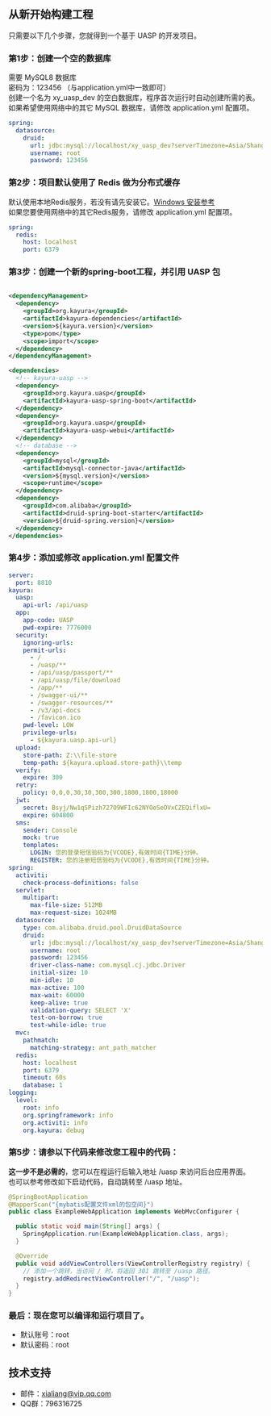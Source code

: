 ## 从新开始构建工程

只需要以下几个步骤，您就得到一个基于 UASP 的开发项目。

### 第1步：创建一个空的数据库

需要 MySQL8 数据库  
密码为：123456 （与application.yml中一致即可）  
创建一个名为 xy_uasp_dev 的空白数据库，程序首次运行时自动创建所需的表。  
如果希望使用网络中的其它 MySQL 数据库，请修改 application.yml 配置项。

```yaml
spring:
  datasource:
    druid:
      url: jdbc:mysql://localhost/xy_uasp_dev?serverTimezone=Asia/Shanghai&characterEncoding=utf-8&useSSL=false&nullCatalogMeansCurrent=true
      username: root
      password: 123456
```

### 第2步：项目默认使用了 Redis 做为分布式缓存

默认使用本地Redis服务，若没有请先安装它。[Windows 安装参考](https://redis.com.cn/redis-installation.html)  
如果您要使用网络中的其它Redis服务，请修改 application.yml 配置项。

```yaml
spring:
  redis:
    host: localhost
    port: 6379
```

### 第3步：创建一个新的spring-boot工程，并引用 UASP 包

```xml

<dependencyManagement>
  <dependency>
    <groupId>org.kayura</groupId>
    <artifactId>kayura-dependencies</artifactId>
    <version>${kayura.version}</version>
    <type>pom</type>
    <scope>import</scope>
  </dependency>
</dependencyManagement>

<dependencies>
  <!-- kayura-uasp -->
  <dependency>
    <groupId>org.kayura.uasp</groupId>
    <artifactId>kayura-uasp-spring-boot</artifactId>
  </dependency>
  <dependency>
    <groupId>org.kayura.uasp</groupId>
    <artifactId>kayura-uasp-webui</artifactId>
  </dependency>
  <!-- database -->
  <dependency>
    <groupId>mysql</groupId>
    <artifactId>mysql-connector-java</artifactId>
    <version>${mysql.version}</version>
    <scope>runtime</scope>
  </dependency>
  <dependency>
    <groupId>com.alibaba</groupId>
    <artifactId>druid-spring-boot-starter</artifactId>
    <version>${druid-spring.version}</version>
  </dependency>
</dependencies>
``` 

### 第4步：添加或修改 application.yml 配置文件

```yaml
server:
  port: 8810
kayura:
  uasp:
    api-url: /api/uasp
  app:
    app-code: UASP
    pwd-expire: 7776000
  security:
    ignoring-urls:
    permit-urls:
      - /
      - /uasp/**
      - /api/uasp/passport/**
      - /api/uasp/file/download
      - /app/**
      - /swagger-ui/**
      - /swagger-resources/**
      - /v3/api-docs
      - /favicon.ico
    pwd-level: LOW
    privilege-urls:
      - ${kayura.uasp.api-url}
  upload:
    store-path: Z:\\file-store
    temp-path: ${kayura.upload.store-path}\\temp
  verify:
    expire: 300
  retry:
    policy: 0,0,0,30,30,300,300,1800,1800,18000
  jwt:
    secret: Bsyj/Nw1qSPizh727O9WFIc62NYOoSeOVxCZEQiflxU=
    expire: 604800
  sms:
    sender: Console
    mock: true
    templates:
      LOGIN: 您的登录短信验码为{VCODE},有效时间{TIME}分钟。
      REGISTER: 您的注册短信验码为{VCODE},有效时间{TIME}分钟。
spring:
  activiti:
    check-process-definitions: false
  servlet:
    multipart:
      max-file-size: 512MB
      max-request-size: 1024MB
  datasource:
    type: com.alibaba.druid.pool.DruidDataSource
    druid:
      url: jdbc:mysql://localhost/xy_uasp_dev?serverTimezone=Asia/Shanghai&characterEncoding=utf-8&useSSL=false&nullCatalogMeansCurrent=true
      username: root
      password: 123456
      driver-class-name: com.mysql.cj.jdbc.Driver
      initial-size: 10
      min-idle: 10
      max-active: 100
      max-wait: 60000
      keep-alive: true
      validation-query: SELECT 'X'
      test-on-borrow: true
      test-while-idle: true
  mvc:
    pathmatch:
      matching-strategy: ant_path_matcher
  redis:
    host: localhost
    port: 6379
    timeout: 60s
    database: 1
logging:
  level:
    root: info
    org.springframework: info
    org.activiti: info
    org.kayura: debug
```

### 第5步：请参以下代码来修改您工程中的代码：

**这一步不是必需的**，您可以在程运行后输入地址 /uasp 来访问后台应用界面。  
也可以参考修改如下启动代码，自动跳转至 /uasp 地址。

```java
@SpringBootApplication
@MapperScan("{mybatis配置文件xml的包空间}")
public class ExampleWebApplication implements WebMvcConfigurer {

  public static void main(String[] args) {
    SpringApplication.run(ExampleWebApplication.class, args);
  }

  @Override
  public void addViewControllers(ViewControllerRegistry registry) {
    // 添加一个跳转，当访问 / 时，将返回 301 跳转至 /uasp 路径。
    registry.addRedirectViewController("/", "/uasp");
  }
}
``` 

### 最后：现在您可以编译和运行项目了。

* 默认账号：root
* 默认密码：root

## 技术支持

- 邮件：xialiang@vip.qq.com
- QQ群：796316725